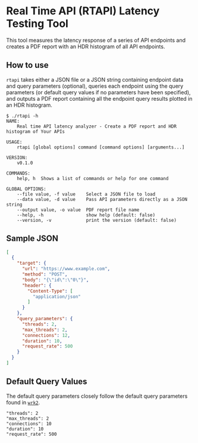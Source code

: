 # Real Time API (RTAPI) Latency Testing Tool

This tool measures the latency response of a series of API endpoints and creates a PDF report with an HDR histogram of all API endpoints.

## How to use

`rtapi` takes either a JSON file or a JSON string containing endpoint data and query parameters (optional), queries each endpoint using the query parameters (or default query values if no parameters have been specified), and outputs a PDF report containing all the endpoint query results plotted in an HDR histogram.

```
$ ./rtapi -h
NAME:
    Real time API latency analyzer - Create a PDF report and HDR histogram of Your APIs

USAGE:
    rtapi [global options] command [command options] [arguments...]

VERSION:
    v0.1.0

COMMANDS:
    help, h  Shows a list of commands or help for one command

GLOBAL OPTIONS:
    --file value, -f value    Select a JSON file to load
    --data value, -d value    Pass API parameters directly as a JSON string
    --output value, -o value  PDF report file name
    --help, -h                show help (default: false)
    --version, -v             print the version (default: false)
```

## Sample JSON

```json
[
  {
    "target": {
      "url": "https://www.example.com",
      "method": "POST",
      "body": "{\"id\":\"0\"}",
      "header": {
        "Content-Type": [
          "application/json"
        ]
      }
    },
    "query_parameters": {
      "threads": 2,
      "max_threads": 2,
      "connections": 12,
      "duration": 10,
      "request_rate": 500
    }
  }
]
```

## Default Query Values

The default query parameters closely follow the default query parameters found in [`wrk2`](https://github.com/giltene/wrk2).

```
"threads": 2
"max_threads": 2
"connections": 10
"duration": 10
"request_rate": 500
```
